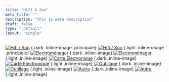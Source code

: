 ```yaml
---
title: "Hifi & Son"
meta_title: ""
description: "this is meta description"
draft: false
type: "_default"
layout: "single"
---
```


[![Hifi / Son](../../picto/picto_hifi_son_darkmode.png)](../hifi_son)
{.dark .inline-image .principale}
[![Hifi / Son](../../picto/picto_hifi_son.jpg)](../hifi_son)
{.light .inline-image .principale}
[![Electroménager](../../picto/picto_hifi_son_darkmode.png)](../electromenager)
{.dark .inline-image}
[![Electroménager](../../picto/picto_hifi_son.jpg)](../electromenager)
{.light .inline-image}
[![Carte Electronique](../../picto/picto_hifi_son_darkmode.png)](../carte_electronique)
{.dark .inline-image}
[![Carte Electronique](../../picto/picto_hifi_son.jpg)](../carte_electronique)
{.light .inline-image}
[![Outillage](../../picto/picto_hifi_son_darkmode.png)](../outillage)
{.dark .inline-image}
[![Outillage](../../picto/picto_hifi_son.jpg)](../outillage)
{.light .inline-image}
[![Autre](../../picto/picto_hifi_son_darkmode.png)](../autre)
{.dark .inline-image}
[![Autre](../../picto/picto_hifi_son.jpg)](../autre)
{.light .inline-image}